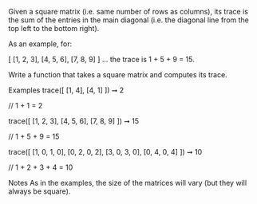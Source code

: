 Given a square matrix (i.e. same number of rows as columns), its trace is the sum of the entries in the main diagonal (i.e. the diagonal line from the top left to the bottom right).

As an example, for:

[
  [1, 2, 3],
  [4, 5, 6],
  [7, 8, 9]
]
... the trace is 1 + 5 + 9 = 15.

Write a function that takes a square matrix and computes its trace.

Examples
trace([
  [1, 4],
  [4, 1]
]) ➞ 2

// 1 + 1 = 2

trace([
  [1, 2, 3],
  [4, 5, 6],
  [7, 8, 9]
]) ➞ 15

// 1 + 5 + 9 = 15

trace([
  [1, 0, 1, 0],
  [0, 2, 0, 2],
  [3, 0, 3, 0],
  [0, 4, 0, 4]
]) ➞ 10

// 1 + 2 + 3 + 4 = 10

Notes
As in the examples, the size of the matrices will vary (but they will always be square).